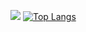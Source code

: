 ![](https://github-readme-stats.vercel.app/api?username=johnshift&show_icons=true&theme=algolia)
[![Top Langs](https://github-readme-stats.vercel.app/api/top-langs/?username=johnshift&layout=compact&theme=algolia)](https://github.com/anuraghazra/github-readme-stats)
<!-- [![johnshift's wakatime stats](https://github-readme-stats.vercel.app/api/wakatime?username=johnshift)](https://github.com/anuraghazra/github-readme-stats) -->

<!-- ![](https://github.com/johnshift/gh-stats/blob/master/generated/overview.svg) -->
<!-- ![](https://github.com/johnshift/gh-stats/blob/master/generated/languages.svg) -->


<!--
**johnshift/johnshift** is a ✨ _special_ ✨ repository because its `README.md` (this file) appears on your GitHub profile.

Here are some ideas to get you started:

- 🔭 I’m currently working on ...
- 🌱 I’m currently learning ...
- 👯 I’m looking to collaborate on ...
- 🤔 I’m looking for help with ...
- 💬 Ask me about ...
- 📫 How to reach me: ...
- 😄 Pronouns: ...
- ⚡ Fun fact: ...
-->
